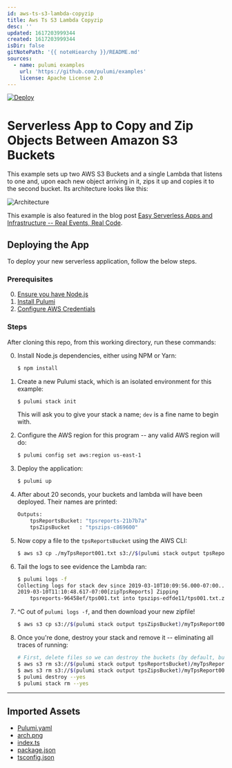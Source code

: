 ```yaml
---
id: aws-ts-s3-lambda-copyzip
title: Aws Ts S3 Lambda Copyzip
desc: ''
updated: 1617203999344
created: 1617203999344
isDir: false
gitNotePath: '{{ noteHiearchy }}/README.md'
sources:
  - name: pulumi examples
    url: 'https://github.com/pulumi/examples'
    license: Apache License 2.0
---
```

[![Deploy](https://get.pulumi.com/new/button.svg)](https://app.pulumi.com/new)

# Serverless App to Copy and Zip Objects Between Amazon S3 Buckets

This example sets up two AWS S3 Buckets and a single Lambda that listens to one and, upon each new
object arriving in it, zips it up and copies it to the second bucket. Its architecture looks like this:

![Architecture](./arch.png)

This example is also featured in the blog post [Easy Serverless Apps and Infrastructure --
Real Events, Real Code](https://www.pulumi.com/blog/easy-serverless-apps-and-infrastructure-real-events-real-code/).

## Deploying the App

To deploy your new serverless application, follow the below steps.

### Prerequisites

0. [Ensure you have Node.js](https://nodejs.org/en/download/)
1. [Install Pulumi](https://www.pulumi.com/docs/get-started/install/)
2. [Configure AWS Credentials](https://www.pulumi.com/docs/intro/cloud-providers/aws/setup/)

### Steps

After cloning this repo, from this working directory, run these commands:

0. Install Node.js dependencies, either using NPM or Yarn:

   ```bash
   $ npm install
   ```

1. Create a new Pulumi stack, which is an isolated environment for this example:

   ```bash
   $ pulumi stack init
   ```

   This will ask you to give your stack a name; `dev` is a fine name to begin with.

2. Configure the AWS region for this program -- any valid AWS region will do:

   ```bash
   $ pulumi config set aws:region us-east-1
   ```

3. Deploy the application:

   ```bash
   $ pulumi up
   ```

4. After about 20 seconds, your buckets and lambda will have been deployed. Their names are printed:

   ```bash
   Outputs:
       tpsReportsBucket: "tpsreports-21b7b7a"
       tpsZipsBucket   : "tpszips-c869600"
   ```

5. Now copy a file to the `tpsReportsBucket` using the AWS CLI:

   ```bash
   $ aws s3 cp ./myTpsReport001.txt s3://$(pulumi stack output tpsReportsBucket)
   ```

6. Tail the logs to see evidence the Lambda ran:

   ```bash
   $ pulumi logs -f
   Collecting logs for stack dev since 2019-03-10T10:09:56.000-07:00...
   2019-03-10T11:10:48.617-07:00[zipTpsReports] Zipping
       tpsreports-96458ef/tps001.txt into tpszips-edfde11/tps001.txt.zip
   ```

7. ^C out of `pulumi logs -f`, and then download your new zipfile!

   ```bash
   $ aws s3 cp s3://$(pulumi stack output tpsZipsBucket)/myTpsReport001.txt.zip .
   ```

8. Once you're done, destroy your stack and remove it -- eliminating all traces of running:

   ```bash
   # First, delete files so we can destroy the buckets (by default, bucket content isn't auto-deleted):
   $ aws s3 rm s3://$(pulumi stack output tpsReportsBucket)/myTpsReport001.txt
   $ aws s3 rm s3://$(pulumi stack output tpsZipsBucket)/myTpsReport001.txt.zip
   $ pulumi destroy --yes
   $ pulumi stack rm --yes
   ```

* * *

## Imported Assets

- [Pulumi.yaml](/assets/pulumi.yaml)
- [arch.png](/assets/arch.png)
- [index.ts](/assets/index.ts)
- [package.json](/assets/package.json)
- [tsconfig.json](/assets/tsconfig.json)

